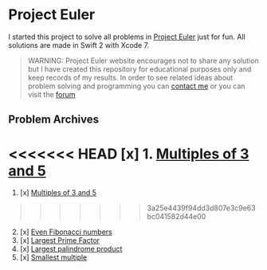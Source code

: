 # Project Euler

I started this project to solve all problems in [Project Euler](http://projecteuler.net) just for fun.
All solutions are made in Swift 2 with Xcode 7.

> WARNING: Project Euler website encourages not to share any solution but I have created this repository for educational purposes only and keep records of my results. In order to see related ideas about problem solving and programming you can [contact me](mailto:felix1262@gmail.com) or you can visit the [forum](http://projecteuler.chat/)

## Problem Archives
<<<<<<< HEAD
[x] 1.  [Multiples of 3 and 5](https://projecteuler.net/problem=1)
=======
1. [x] [Multiples of 3 and 5](https://projecteuler.net/problem=1)
>>>>>>> 3a25e4439f94dd3d807e3c9e63bc041582d44e00
2. [x] [Even Fibonacci numbers](https://projecteuler.net/problem=2)
3. [x] [Largest Prime Factor](https://projecteuler.net/problem=3)
4. [x] [Largest palindrome product](https://projecteuler.net/problem=4)
5. [x] [Smallest multiple](https://projecteuler.net/problem=5)